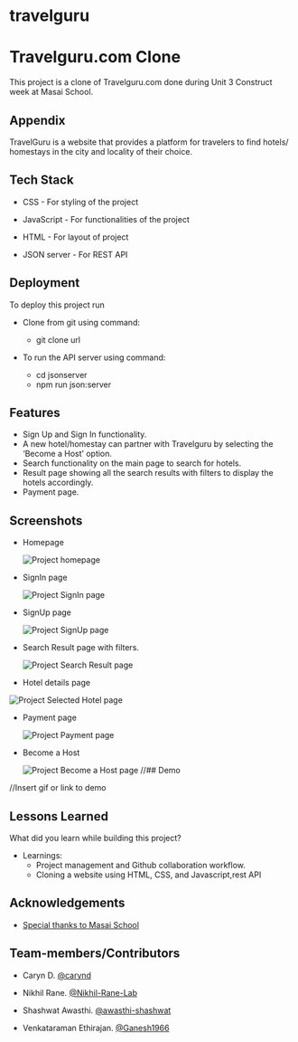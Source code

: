 # travelguru

# Travelguru.com Clone

This project is a clone of Travelguru.com done during Unit 3 Construct week at Masai School.


## Appendix

TravelGuru is a website that provides a platform for travelers to find hotels/ homestays in the city and locality of their choice.
  
## Tech Stack

 
 - CSS  - For styling of the project
 - JavaScript - For functionalities of the project
- HTML - For layout of project

- JSON server - For REST API 

  
## Deployment

To deploy this project run

- Clone from git using command:
     - git clone url


- To run the API server using command:
     - cd jsonserver
     - npm run json:server
## Features


- Sign Up and Sign In functionality.
- A new hotel/homestay can partner with Travelguru by selecting the ‘Become a Host’ option.
- Search functionality on the main page to search for hotels.
- Result page showing all the search results with filters to display the hotels accordingly.
- Payment page.
## Screenshots
- Homepage

   ![Project homepage](https://miro.medium.com/max/700/1*-DFo0TzZp3DCU8CMENUlnw.png)
- SignIn page

   ![Project SignIn page](https://miro.medium.com/max/700/1*oux-sO2Bc3O915d9CZiM2Q.png)
- SignUp page

   ![Project SignUp page](https://miro.medium.com/max/700/1*4UFtCuTwkeo5WTq_LkQK3w.png)

- Search Result page with filters.

   ![Project Search Result page](https://miro.medium.com/max/700/1*4WfV-3ln92EuCCdvodYWyA.png)
-   Hotel details page
  
   ![Project  Selected Hotel page](https://miro.medium.com/max/700/1*vSYGUJ9l9nn7Uj1fYZ6GxA.png)
   
-  Payment page
  
   ![Project Payment page](https://miro.medium.com/max/700/1*lfdaMEqrIncCsDEMOwxkKw.png)
   
- Become a Host

  ![Project Become a Host page](https://miro.medium.com/max/700/1*70qphEAzzISAXJ0MY-NR0g.png)
//## Demo

//Insert gif or link to demo

  
## Lessons Learned

What did you learn while building this project?


- Learnings:
  - Project management and Github collaboration workflow.
  - Cloning a website using HTML, CSS, and Javascript,rest API
## Acknowledgements

  - [Special thanks to Masai School](https://https://masaischool.com/)
## Team-members/Contributors



  
- Caryn D.
     [@carynd](https://www.github.com/carynd)


- Nikhil Rane.
   [@Nikhil-Rane-Lab](https://github.com/Nikhil-Rane-Lab)

- Shashwat Awasthi.
    [@awasthi-shashwat](https://github.com/awasthi-shashwat)
 - Venkataraman Ethirajan. [@Ganesh1966](https://github.com/Ganesh1966)
